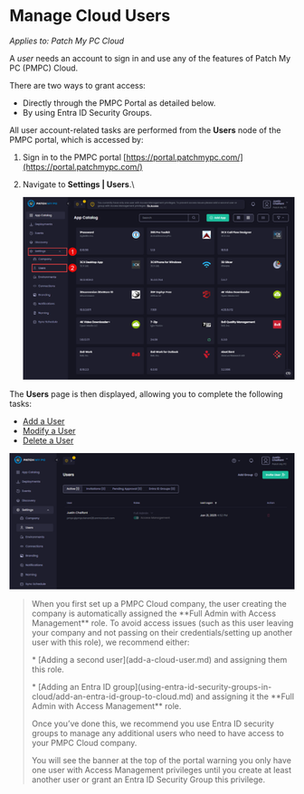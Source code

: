 # Manage Cloud Users

_Applies to: Patch My PC Cloud_

A _user_ needs an account to sign in and use any of the features of Patch My PC (PMPC) Cloud.

There are two ways to grant access:

* Directly through the PMPC Portal as detailed below.
* By using Entra ID Security Groups.

All user account-related tasks are performed from the **Users** node of the PMPC portal, which is accessed by:

1. Sign in to the PMPC portal [https://portal.patchmypc.com/](https://portal.patchmypc.com/)
2.  Navigate to  **Settings | Users**.\


    ![Navigating to "Settings | Users"](/_images/image-(286).png "Navigating to “Settings | Users”")

The **Users** page is then displayed, allowing you to complete the following tasks:

* [Add a User](add-a-cloud-user.md)
* [Modify a User](modify-a-cloud-user.md)
* [Delete a User](delete-a-cloud-user.md)

!["Users" page](/_images/image-(287).png "“Users” page")

<blockquote class="wp-block-quote is-note">
<p>When you first set up a PMPC Cloud company, the user creating the company is automatically assigned the **Full Admin with Access Management** role. To avoid access issues (such as this user leaving your company and not passing on their credentials/setting up another user with this role), we recommend either:</p>
<p>* [Adding a second user](add-a-cloud-user.md) and assigning them this role.</p>
<p>* [Adding an Entra ID group](using-entra-id-security-groups-in-cloud/add-an-entra-id-group-to-cloud.md) and assigning it the **Full Admin with Access Management** role.</p>
<p>Once you’ve done this, we recommend you use Entra ID security groups to manage any additional users who need to have access to your PMPC Cloud company.</p>
<p>You will see the banner at the top of the portal warning you only have one user with Access Management privileges until you create at least another user or grant an Entra ID Security Group this privilege.</p>
</blockquote>